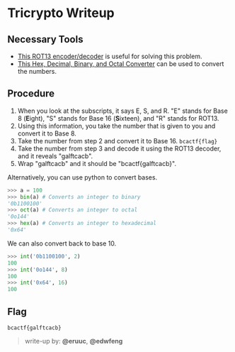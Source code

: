 # Tricrypto Writeup

## Necessary Tools
* [This ROT13 encoder/decoder](https://www.dcode.fr/rot-13-cipher) is useful for solving this problem.
* [This Hex, Decimal, Binary, and Octal Converter](https://www.rapidtables.com/convert/number/hex-dec-bin-converter.html) can be used to convert the numbers.

## Procedure
1. When you look at the subscripts, it says E, S, and R. "E" stands for Base 8 (**E**ight), "S" stands for Base 16 (**S**ixteen), and "R" stands for ROT13.
2. Using this information, you take the number that is given to you and convert it to Base 8.
3. Take the number from step 2 and convert it to Base 16. `bcactf{flag}`
4. Take the number from step 3 and decode it using the ROT13 decoder, and it reveals "galftcacb".
5. Wrap "galftcacb" and it should be "bcactf{galftcacb}".

Alternatively, you can use python to convert bases.
```python
>>> a = 100
>>> bin(a) # Converts an integer to binary
'0b1100100'
>>> oct(a) # Converts an integer to octal
'0o144'
>>> hex(a) # Converts an integer to hexadecimal
'0x64'
```
We can also convert back to base 10.
```python
>>> int('0b1100100', 2)
100
>>> int('0o144', 8)
100
>>> int('0x64', 16)
100
```

## Flag
`bcactf{galftcacb}`

> write-up by: **@eruuc**, **@edwfeng**
